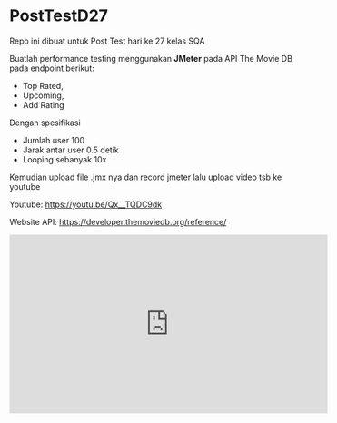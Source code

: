 # PostTestD27
Repo ini dibuat untuk Post Test hari ke 27 kelas SQA

Buatlah performance testing menggunakan **JMeter** pada API The Movie DB pada endpoint berikut: 
- Top Rated,
- Upcoming,
- Add Rating

Dengan spesifikasi 
- Jumlah user 100
- Jarak antar user 0.5 detik
- Looping sebanyak 10x

Kemudian upload file .jmx nya dan record jmeter lalu upload video tsb ke youtube

Youtube: https://youtu.be/Qx__TQDC9dk

Website API: https://developer.themoviedb.org/reference/


<iframe width="560" height="315" src="https://www.youtube.com/embed/ZGIpe66gpPI" frameborder="0" allowfullscreen></iframe>

